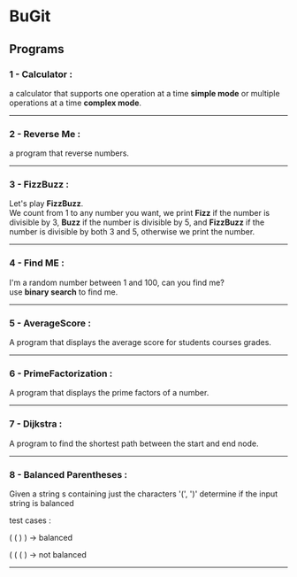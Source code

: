 # BuGit


## Programs

### 1 - Calculator :
a calculator that supports one operation at a time **simple mode** or multiple operations at a time **complex mode**.
________________________________________________________________________________________________________________________
### 2 - Reverse Me : 
a program that reverse numbers.
________________________________________________________________________________________________________________________
### 3 - FizzBuzz : 
Let's play **FizzBuzz**.\
We count from 1 to any number you want, we print **Fizz** if the number is divisible by 3, **Buzz** if the number is divisible by 5, and **FizzBuzz** if the number is divisible by both 3 and 5, otherwise we print the number.
________________________________________________________________________________________________________________________
### 4 - Find ME :
I'm a random number between 1 and 100, can you find me?\
use **binary search** to find me.
________________________________________________________________________________________________________________________
### 5 - AverageScore : 
A program that displays the average score for students courses grades.
________________________________________________________________________________________________________________________
### 6 - PrimeFactorization : 
A program that displays the prime factors of a number.
________________________________________________________________________________________________________________________
### 7 - Dijkstra :
A program to find the shortest path between the start and end node.
________________________________________________________________________________________________________________________
### 8 - Balanced Parentheses : 
Given a string s containing just the characters '(', ')' determine if the input string is balanced

test cases :

( ( ) ) -> balanced

( ( ( ) -> not balanced            
________________________________________________________________________________________________________________________
